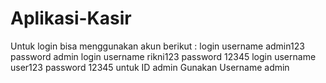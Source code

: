 # Aplikasi-Kasir
Untuk login bisa menggunakan akun berikut :
login username admin123 password admin
login username rikni123 password 12345
login username user123  password 12345
untuk ID admin Gunakan Username admin
